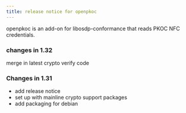 ```yaml
---
title: release notice for openpkoc
---
```


openpkoc is an add-on for libosdp-conformance that reads PKOC NFC credentials.

### changes in 1.32 ###

merge in latest crypto verify code

### Changes in 1.31 ###

- add release notice
- set up with mainline crypto support packages
- add packaging for debian

